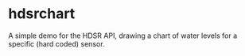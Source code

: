 hdsrchart
=========

A simple demo for the HDSR API, drawing a chart of water levels for a specific (hard coded) sensor.